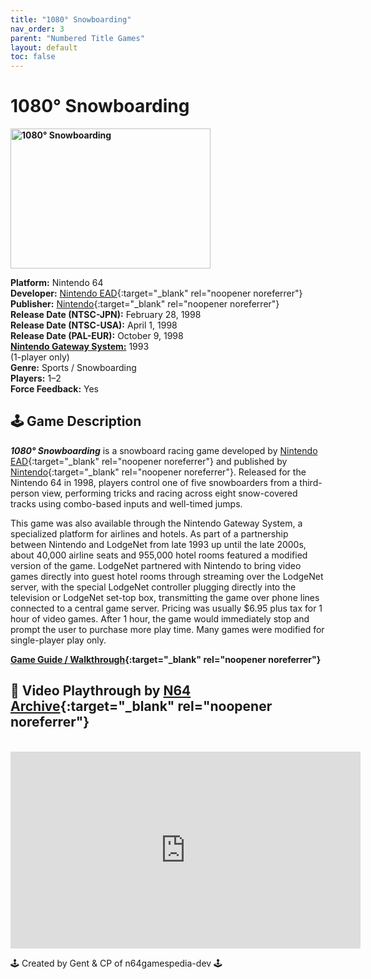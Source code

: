 ```yaml
---
title: "1080° Snowboarding"
nav_order: 3
parent: "Numbered Title Games"
layout: default
toc: false
---
```


# 1080° Snowboarding

<b>
  <img src="https://raw.githubusercontent.com/TheGent/n64gamespedia/main/media/usa/1080-snowboarding.png"
       alt="1080° Snowboarding"
       width="320"
       height="224" />
</b>

**Platform:** Nintendo 64  
**Developer:** [Nintendo EAD](https://en.wikipedia.org/wiki/Nintendo_Entertainment_Analysis_and_Development){:target="_blank" rel="noopener noreferrer"}  
**Publisher:** [Nintendo](https://en.wikipedia.org/wiki/Nintendo){:target="_blank" rel="noopener noreferrer"}  
**Release Date (NTSC-JPN):** February 28, 1998  
**Release Date (NTSC-USA):** April 1, 1998  
**Release Date (PAL-EUR):** October 9, 1998  
[**Nintendo Gateway System:**](#gateway-system) 1993  
(1-player only)  
**Genre:** Sports / Snowboarding  
**Players:** 1–2  
**Force Feedback:** Yes  

## 🕹️ Game Description

_**1080° Snowboarding**_ is a snowboard racing game developed by [Nintendo EAD](https://en.wikipedia.org/wiki/Nintendo_Entertainment_Analysis_and_Development){:target="_blank" rel="noopener noreferrer"} and published by [Nintendo](https://en.wikipedia.org/wiki/Nintendo){:target="_blank" rel="noopener noreferrer"}. Released for the Nintendo 64 in 1998, players control one of five snowboarders from a third-person view, performing tricks and racing across eight snow-covered tracks using combo-based inputs and well-timed jumps.

<a name="gateway-system"></a>
This game was also available through the Nintendo Gateway System, a specialized platform for airlines and hotels. As part of a partnership between Nintendo and LodgeNet from late 1993 up until the late 2000s, about 40,000 airline seats and 955,000 hotel rooms featured a modified version of the game. LodgeNet partnered with Nintendo to bring video games directly into guest hotel rooms through streaming over the LodgeNet server, with the special LodgeNet controller plugging directly into the television or LodgeNet set-top box, transmitting the game over phone lines connected to a central game server. Pricing was usually $6.95 plus tax for 1 hour of video games. After 1 hour, the game would immediately stop and prompt the user to purchase more play time. Many games were modified for single-player play only.

**[Game Guide / Walkthrough](https://gamefaqs.gamespot.com/n64/196500-1080-teneighty-snowboarding/faqs/13645){:target="_blank" rel="noopener noreferrer"}**

## 🎥 Video Playthrough by [N64 Archive](https://www.youtube.com/channel/UC1fUDTXUTKjpk_j7leAhAyw){:target="_blank" rel="noopener noreferrer"}

<br />

<iframe width="560" height="315"
        src="https://www.youtube.com/embed/qdi0XKVOUlE"
        title="1080° Snowboarding – Gateway Edition - N64 Archive"
        frameborder="0"
        allowfullscreen></iframe>

🕹️ Created by Gent & CP of n64gamespedia-dev 🕹️

<!-- Vault Format: n64gamespedia-dev -->
<!-- Protocol Source: _vault-specs/format-protocol.md -->
